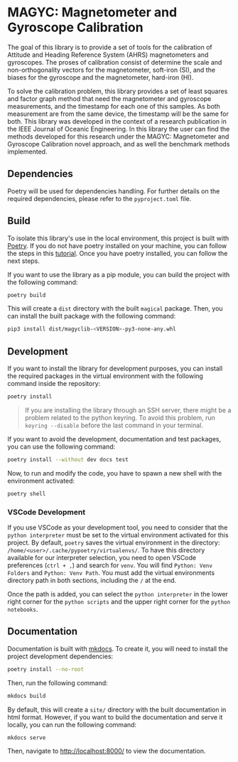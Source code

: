 # MAGYC: Magnetometer and Gyroscope Calibration

The goal of this library is to provide a set of tools for the calibration of Attitude and Heading Reference System (AHRS) magnetometers and gyroscopes. The proses of calibration consist of determine the scale and non-orthogonality vectors for the magnetometer, soft-iron (SI), and the biases for the gyroscope and the magnetometer, hard-iron (HI).

To solve the calibration problem, this library provides a set of least squares and factor graph method that need the magnetometer and gyroscope measurements, and the timestamp for each one of this samples. As both measurement are from the same device, the timestamp will be the same for both. This library was developed in the context of a research publication in the IEEE Journal of Oceanic Engineering. In this library the user can find the methods developed for this research under the MAGYC: Magnetometer and Gyroscope Calibration novel approach, and as well the benchmark methods implemented.

## Dependencies

Poetry will be used for dependencies handling. For further details on the required dependencies, please refer to the `pyproject.toml` file.

## Build

To isolate this library's use in the local environment, this project is built with [Poetry](https://python-poetry.org/docs/). If you do not have poetry installed on your machine, you can follow the steps in this [tutorial](https://python-poetry.org/docs/). Once you have poetry installed, you can follow the next steps.

If you want to use the library as a pip module, you can build the project with the following command:

``` bash
poetry build
```

This will create a `dist` directory with the built `magical` package. Then, you can install the built package with the following command:

``` bash
pip3 install dist/magyclib-<VERSION>-py3-none-any.whl
```

## Development

If you want to install the library for development purposes, you can install the required packages in the virtual environment with the following command inside the repository:

``` bash
poetry install
```

> If you are installing the library through an SSH server, there might be a problem related to the python keyring. To avoid this problem, run `keyring --disable` before the last command in your terminal.

If you want to avoid the development, documentation and test packages, you can use the following command:

```bash
poetry install --without dev docs test
```

Now, to run and modify the code, you have to spawn a new shell with the environment activated:

```bash
poetry shell
```

### VSCode Development

If you use VSCode as your development tool, you need to consider that the `python interpreter` must be set to the virtual environment activated for this project. By default, `poetry` saves the virtual environment in the directory: `/home/<user>/.cache/pypoetry/virtualenvs/`. To have this directory available for our interpreter selection, you need to open VSCode preferences (`ctrl + ,`) and search for `venv`. You will find `Python: Venv Folders` and `Python: Venv Path`. You must add the virtual environments directory path in both sections, including the `/` at the end.

Once the path is added, you can select the `python interpreter` in the lower right corner for the `python scripts` and the upper right corner for the `python notebooks`.

## Documentation

Documentation is built with [mkdocs](https://www.mkdocs.org/). To create it, you will need to install the project development dependencies:

```bash
poetry install --no-root
```

Then, run the following command:

```bash
mkdocs build
```

By default, this will create a `site/` directory with the built documentation in html format. However, if you want to build the documentation and serve it locally, you can run the following command:

```bash
mkdocs serve
```

Then, navigate to [http://localhost:8000/](http://localhost:8000/) to view the documentation.
